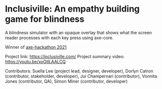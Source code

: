 # Inclusiville: An empathy building game for blindness

A blindness simulator with an opaque overlay that shows what the screen reader processes with each key press using axe-core.

Winner of [axe-hackathon 2021](https://www.deque.com/axe-con/axe-hackathon/) 

Project link: https://inclusiville.com/
Project summary video: https://youtu.be/xoGtlLAALCQ

Contributors: Suella Lee (project lead, designer, developer), Dorlyn Catron (contributor, stakeholder, developer), Jui Champernari (contributor), Vonnita Jones (contributor, QA), Simon Miner (contributor, developer)

